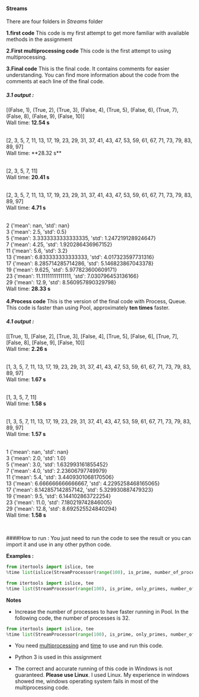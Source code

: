 #### **Streams**
There are four folders in *Streams* folder

**1.first code**
This code is my first attempt to get more familiar with available methods in the assignment

**2.First multiprocessing code**
This code is the first attempt to using multiprocessing.

**3.Final code**
This is the final code. It contains comments for easier understanding. You can find more information about the code from the comments at each line of the final code.

##### 3.1 output : 
[(False, 1), (True, 2), (True, 3), (False, 4), (True, 5), (False, 6), (True, 7), (False, 8), (False, 9), (False, 10)]<br/>
Wall time:   **12.54 s**<br/>

<br/>
[2, 3, 5, 7, 11, 13, 17, 19, 23, 29, 31, 37, 41, 43, 47, 53, 59, 61, 67, 71, 73, 79, 83, 89, 97]<br/>
Wall time:   **28.32 s**<br/>
<br/>

[2, 3, 5, 7, 11]<br/>
Wall time:   **20.41 s**<br/>
<br/>

[2, 3, 5, 7, 11, 13, 17, 19, 23, 29, 31, 37, 41, 43, 47, 53, 59, 61, 67, 71, 73, 79, 83, 89, 97]<br/>
Wall time:   **4.71 s**<br/>
<br/>

2 {'mean': nan, 'std': nan}<br/>
3 {'mean': 2.5, 'std': 0.5}<br/>
5 {'mean': 3.3333333333333335, 'std': 1.247219128924647}<br/>
7 {'mean': 4.25, 'std': 1.920286436967152}<br/>
11 {'mean': 5.6, 'std': 3.2}<br/>
13 {'mean': 6.833333333333333, 'std': 4.017323597731316}<br/>
17 {'mean': 8.285714285714286, 'std': 5.146823867043378}<br/>
19 {'mean': 9.625, 'std': 5.977823600609171}<br/>
23 {'mean': 11.11111111111111, 'std': 7.030796453136166}<br/>
29 {'mean': 12.9, 'std': 8.560957890329798}<br/>
Wall time:   **28.33 s**<br/>
<br/>
**4.Process code**
This is the version of the final code with Process, Queue.
This code is faster than using Pool, approximately **ten times** faster.

##### 4.1 output : 

[[True, 1], [False, 2], [True, 3], [False, 4], [True, 5], [False, 6], [True, 7], [False, 8], [False, 9], [False, 10]]<br/>
Wall time:   **2.26 s**<br/>
<br/>

[1, 3, 5, 7, 11, 13, 17, 19, 23, 29, 31, 37, 41, 43, 47, 53, 59, 61, 67, 71, 73, 79, 83, 89, 97]<br/>
Wall time:   **1.67 s**<br/>
<br/>

[1, 3, 5, 7, 11]<br/>
Wall time:   **1.58 s**<br/>
<br/>

[1, 3, 5, 7, 11, 13, 17, 19, 23, 29, 31, 37, 41, 43, 47, 53, 59, 61, 67, 71, 73, 79, 83, 89, 97]<br/>
Wall time:   **1.57 s**<br/>
<br/>

1 {'mean': nan, 'std': nan}<br/>
3 {'mean': 2.0, 'std': 1.0}<br/>
5 {'mean': 3.0, 'std': 1.632993161855452}<br/>
7 {'mean': 4.0, 'std': 2.23606797749979}<br/>
11 {'mean': 5.4, 'std': 3.4409301068170506}<br/>
13 {'mean': 6.666666666666667, 'std': 4.2295258468165065}<br/>
17 {'mean': 8.142857142857142, 'std': 5.329930887479323}<br/>
19 {'mean': 9.5, 'std': 6.144102863722254}<br/>
23 {'mean': 11.0, 'std': 7.180219742846005}<br/>
29 {'mean': 12.8, 'std': 8.692525524840294}<br/>
Wall time:   **1.58 s**<br/>

<br/>


####How to run :
You just need to run the code to see the result or you can import it and use in any other python code.

**Examples :**

```python
from itertools import islice, tee
%time list(islice(StreamProcessor(range(100), is_prime, number_of_processes=10), 10))
```

```python
from itertools import islice, tee
%time list(StreamProcessor(range(100), is_prime, only_primes, number_of_processes=4))
```


**Notes**
- Increase the number of processes to have faster running in Pool. 
In the following code, the number of processes is 32. 
```python
from itertools import islice, tee
%time list(StreamProcessor(range(100), is_prime, only_primes, number_of_processes=32))
```
- You need [multiprocessing](https://docs.python.org/3/library/multiprocessing.html "multiprocessing") and [time](https://docs.python.org/3/library/time.html "time") to use and run this code.


- Python 3 is used in this assignment

- The correct and accurate running of this code in Windows is not guaranteed. **Please use Linux**. I used Linux. My experience in windows showed me, windows operating system fails in most of the multiprocessing code.

